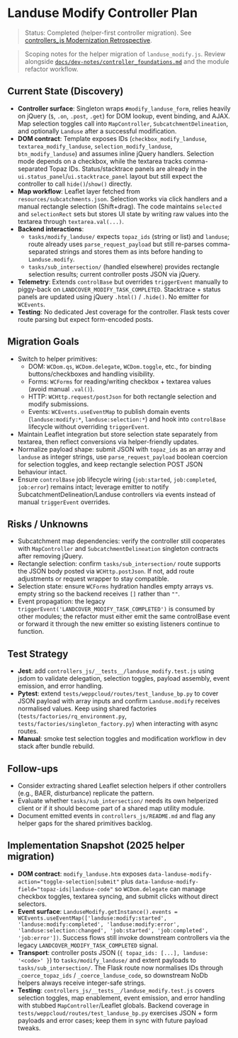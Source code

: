# Landuse Modify Controller Plan
> Status: Completed (helper-first controller migration). See [controllers_js Modernization Retrospective](./controllers_js_jquery_retro.md).

> Scoping notes for the helper migration of `landuse_modify.js`. Review alongside [`docs/dev-notes/controller_foundations.md`](./controller_foundations.md) and the module refactor workflow.

## Current State (Discovery)
- **Controller surface**: Singleton wraps `#modify_landuse_form`, relies heavily on jQuery (`$`, `.on`, `.post`, `.get`) for DOM lookup, event binding, and AJAX. Map selection toggles call into `MapController`, `SubcatchmentDelineation`, and optionally `Landuse` after a successful modification.
- **DOM contract**: Template exposes IDs (`checkbox_modify_landuse`, `textarea_modify_landuse`, `selection_modify_landuse`, `btn_modify_landuse`) and assumes inline jQuery handlers. Selection mode depends on a checkbox, while the textarea tracks comma-separated Topaz IDs. Status/stacktrace panels are already in the `ui.status_panel`/`ui.stacktrace_panel` layout but still expect the controller to call `hide()`/`show()` directly.
- **Map workflow**: Leaflet layer fetched from `resources/subcatchments.json`. Selection works via click handlers and a manual rectangle selection (Shift+drag). The code maintains `selected` and `selectionRect` sets but stores UI state by writing raw values into the textarea through `textarea.val(...)`.
- **Backend interactions**:
  - `tasks/modify_landuse/` expects `topaz_ids` (string or list) and `landuse`; route already uses `parse_request_payload` but still re-parses comma-separated strings and stores them as ints before handing to `Landuse.modify`.
  - `tasks/sub_intersection/` (handled elsewhere) provides rectangle selection results; current controller posts JSON via jQuery.
- **Telemetry**: Extends `controlBase` but overrides `triggerEvent` manually to piggy-back on `LANDCOVER_MODIFY_TASK_COMPLETED`. Stacktrace + status panels are updated using jQuery `.html()` / `.hide()`. No emitter for `WCEvents`.
- **Testing**: No dedicated Jest coverage for the controller. Flask tests cover route parsing but expect form-encoded posts.

## Migration Goals
- Switch to helper primitives:
  - DOM: `WCDom.qs`, `WCDom.delegate`, `WCDom.toggle`, etc., for binding buttons/checkboxes and handling visibility.
  - Forms: `WCForms` for reading/writing checkbox + textarea values (avoid manual `.val()`).
  - HTTP: `WCHttp.request/postJson` for both rectangle selection and modify submissions.
  - Events: `WCEvents.useEventMap` to publish domain events (`landuse:modify:*`, `landuse:selection:*`) and hook into `controlBase` lifecycle without overriding `triggerEvent`.
- Maintain Leaflet integration but store selection state separately from textarea, then reflect conversions via helper-friendly updates.
- Normalize payload shape: submit JSON with `topaz_ids` as an array and `landuse` as integer strings, use `parse_request_payload` boolean coercion for selection toggles, and keep rectangle selection POST JSON behaviour intact.
- Ensure `controlBase` job lifecycle wiring (`job:started`, `job:completed`, `job:error`) remains intact; leverage emitter to notify SubcatchmentDelineation/Landuse controllers via events instead of manual `triggerEvent` overrides.

## Risks / Unknowns
- Subcatchment map dependencies: verify the controller still cooperates with `MapController` and `SubcatchmentDelineation` singleton contracts after removing jQuery.
- Rectangle selection: confirm `tasks/sub_intersection/` route supports the JSON body posted via `WCHttp.postJson`. If not, add route adjustments or request wrapper to stay compatible.
- Selection state: ensure `WCForms` hydration handles empty arrays vs. empty string so the backend receives `[]` rather than `""`.
- Event propagation: the legacy `triggerEvent('LANDCOVER_MODIFY_TASK_COMPLETED')` is consumed by other modules; the refactor must either emit the same controlBase event or forward it through the new emitter so existing listeners continue to function.

## Test Strategy
- **Jest**: add `controllers_js/__tests__/landuse_modify.test.js` using jsdom to validate delegation, selection toggles, payload assembly, event emission, and error handling.
- **Pytest**: extend `tests/weppcloud/routes/test_landuse_bp.py` to cover JSON payload with array inputs and confirm `Landuse.modify` receives normalised values. Keep using shared factories (`tests/factories/rq_environment.py`, `tests/factories/singleton_factory.py`) when interacting with async routes.
- **Manual**: smoke test selection toggles and modification workflow in dev stack after bundle rebuild.

## Follow-ups
- Consider extracting shared Leaflet selection helpers if other controllers (e.g., BAER, disturbance) replicate the pattern.
- Evaluate whether `tasks/sub_intersection/` needs its own helperized client or if it should become part of a shared map utility module.
- Document emitted events in `controllers_js/README.md` and flag any helper gaps for the shared primitives backlog.

## Implementation Snapshot (2025 helper migration)
- **DOM contract**: `modify_landuse.htm` exposes `data-landuse-modify-action="toggle-selection|submit"` plus `data-landuse-modify-field="topaz-ids|landuse-code"` so `WCDom.delegate` can manage checkbox toggles, textarea syncing, and submit clicks without direct selectors.
- **Event surface**: `LanduseModify.getInstance().events = WCEvents.useEventMap(['landuse:modify:started', 'landuse:modify:completed', 'landuse:modify:error', 'landuse:selection:changed', 'job:started', 'job:completed', 'job:error'])`. Success flows still invoke downstream controllers via the legacy `LANDCOVER_MODIFY_TASK_COMPLETED` signal.
- **Transport**: controller posts JSON (`{ topaz_ids: [...], landuse: '<code>' }`) to `tasks/modify_landuse/` and extent payloads to `tasks/sub_intersection/`. The Flask route now normalises IDs through `_coerce_topaz_ids` / `_coerce_landuse_code`, so downstream NoDb helpers always receive integer-safe strings.
- **Testing**: `controllers_js/__tests__/landuse_modify.test.js` covers selection toggles, map enablement, event emission, and error handling with stubbed `MapController`/Leaflet globals. Backend coverage in `tests/weppcloud/routes/test_landuse_bp.py` exercises JSON + form payloads and error cases; keep them in sync with future payload tweaks.
